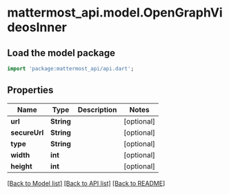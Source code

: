 # mattermost_api.model.OpenGraphVideosInner

## Load the model package
```dart
import 'package:mattermost_api/api.dart';
```

## Properties
Name | Type | Description | Notes
------------ | ------------- | ------------- | -------------
**url** | **String** |  | [optional] 
**secureUrl** | **String** |  | [optional] 
**type** | **String** |  | [optional] 
**width** | **int** |  | [optional] 
**height** | **int** |  | [optional] 

[[Back to Model list]](../README.md#documentation-for-models) [[Back to API list]](../README.md#documentation-for-api-endpoints) [[Back to README]](../README.md)


